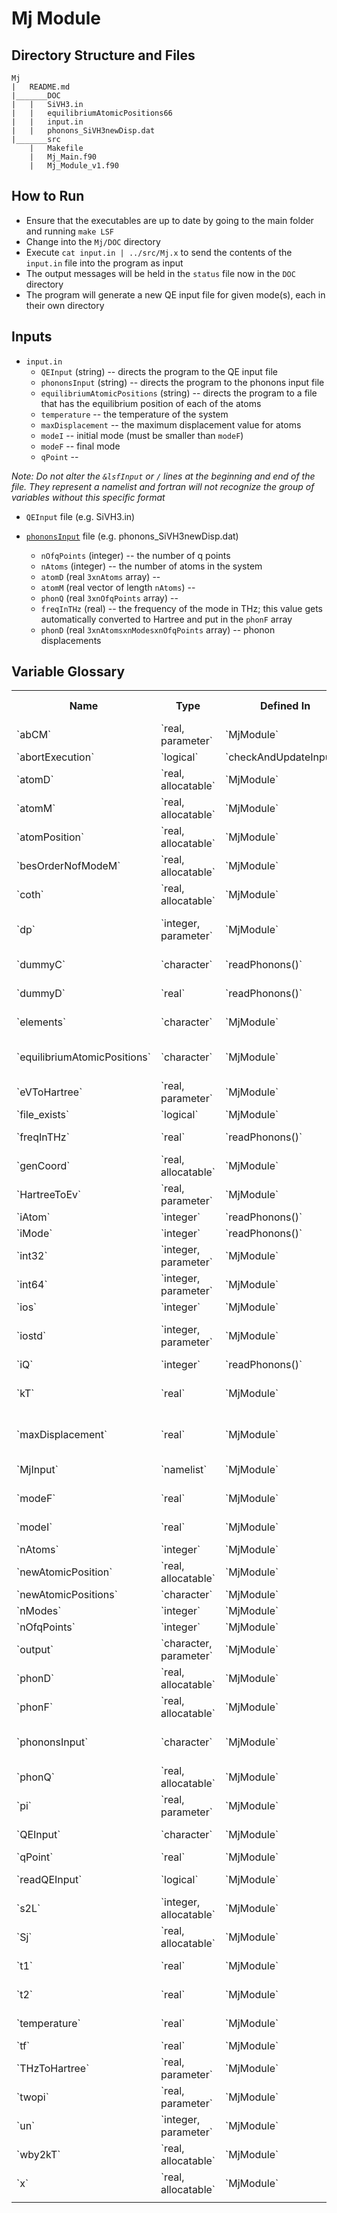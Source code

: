 # Mj Module
## Directory Structure and Files
```
Mj
|	README.md
|_______DOC
|	|	SiVH3.in
|	|	equilibriumAtomicPositions66
|	|	input.in
|	|	phonons_SiVH3newDisp.dat
|_______src
	|	Makefile
	|	Mj_Main.f90
	|	Mj_Module_v1.f90
```

## How to Run
* Ensure that the executables are up to date by going to the main folder and running `make LSF`
* Change into the `Mj/DOC` directory
* Execute `cat input.in | ../src/Mj.x` to send the contents of the `input.in` file into the program as input
* The output messages will be held in the `status` file now in the `DOC` directory
* The program will generate a new QE input file for given mode(s), each in their own directory

## Inputs
* `input.in`
	* `QEInput` (string) -- directs the program to the QE input file
	* `phononsInput` (string) -- directs the program to the phonons input file
	* `equilibriumAtomicPositions` (string) -- directs the program to a file that has the equilibrium position of each of the atoms
	* `temperature` -- the temperature of the system
	* `maxDisplacement` -- the maximum displacement value for atoms 
	* `modeI` -- initial mode (must be smaller than `modeF`)
	* `modeF` -- final mode
	* `qPoint` -- 
	
_Note: Do not alter the `&lsfInput` or `/` lines at the beginning and end of the file. They represent a namelist and fortran will not recognize the group of variables without this specific format_

* `QEInput` file (e.g. SiVH3.in)

* [`phononsInput`](https://github.com/laurarnichols/carrierCrossSections/blob/master/Mj/DOC/phononsInput.md) file (e.g. phonons_SiVH3newDisp.dat)
	* `nOfqPoints` (integer) -- the number of q points
	* `nAtoms` (integer) -- the number of atoms in the system
	* `atomD` (real `3xnAtoms` array) -- 
	* `atomM` (real vector of length `nAtoms`) -- 
	* `phonQ` (real `3xnOfqPoints` array) -- 
	* `freqInTHz` (real) -- the frequency of the mode in THz; this value gets automatically converted to Hartree and put in the `phonF` array
	* `phonD` (real `3xnAtomsxnModesxnOfqPoints` array) -- phonon displacements

## Variable Glossary

<table>
	<tr>
		<th>Name</th>
		<th>Type</th>
		<th>Defined In</th>
		<th>Allocated In</th>
		<th>Deallocated In</th>
		<th>Used In</th>
		<th>Meaning</th>
	</tr>
	<tr>
		<td>`abCM`</td>
		<td>`real, parameter`</td>
		<td>`MjModule`</td>
		<td>N/A</td>
		<td>N/A</td>
		<td></td>
		<td></td>
		<td></td>
	</tr>
	<tr>
		<td>`abortExecution`</td>
		<td>`logical`</td>
		<td>`checkAndUpdateInput()`</td>
		<td>N/A</td>
		<td>N/A</td>
		<td></td>
		<td>`checkAndUpdateInput()`</td>
	</tr>
	<tr>
		<td>`atomD`</td>
		<td>`real, allocatable`</td>
		<td>`MjModule`</td>
		<td>`readPhonons()`</td>
		<td></td>
		<td>`readPhonons()`</td>
		<td></td>
	</tr>
	<tr>
		<td>`atomM`</td>
		<td>`real, allocatable`</td>
		<td>`MjModule`</td>
		<td>`readPhonons()`</td>
		<td></td>
		<td>`readPhonons()`</td>
		<td></td>
	</tr>
	<tr>
		<td>`atomPosition`</td>
		<td>`real, allocatable`</td>
		<td>`MjModule`</td>
		<td></td>
		<td></td>
		<td></td>
		<td></td>
	</tr>
	<tr>
		<td>`besOrderNofModeM`</td>
		<td>`real, allocatable`</td>
		<td>`MjModule`</td>
		<td></td>
		<td></td>
		<td></td>
		<td></td>
	</tr>
	<tr>
		<td>`coth`</td>
		<td>`real, allocatable`</td>
		<td>`MjModule`</td>
		<td></td>
		<td></td>
		<td></td>
		<td></td>
	</tr>
	<tr>
		<td>`dp`</td>
		<td>`integer, parameter`</td>
		<td>`MjModule`</td>
		<td>N/A</td>
		<td>N/A</td>
		<td></td>
		<td>Used to set the real numbers to double precision</td>
	</tr>
	<tr>
		<td>`dummyC`</td>
		<td>`character`</td>
		<td>`readPhonons()`</td>
		<td>N/A</td>
		<td>N/A</td>
		<td>`readPhonons()`</td>
		<td>Dummy variable for trash from input file</td>
	</tr>
	<tr>
		<td>`dummyD`</td>
		<td>`real`</td>
		<td>`readPhonons()`</td>
		<td>N/A</td>
		<td>N/A</td>
		<td>`readPhonons()`</td>
		<td>Dummy variable for trash from input file</td>
	</tr>
	<tr>
		<td>`elements`</td>
		<td>`character`</td>
		<td>`MjModule`</td>
		<td></td>
		<td></td>
		<td></td>
		<td>Array to hold element names</td>
	</tr>
	<tr>
		<td>`equilibriumAtomicPositions`</td>
		<td>`character`</td>
		<td>`MjModule`</td>
		<td>N/A</td>
		<td>N/A</td>
		<td>
			`initialize()`<br/>
			`checkAndUpdateInput()`
		</td>
		<td>The name of the file that has the equilibrium atomic positions</td>
	</tr>
	<tr>
		<td>`eVToHartree`</td>
		<td>`real, parameter`</td>
		<td>`MjModule`</td>
		<td>N/A</td>
		<td>N/A</td>
		<td></td>
		<td>Conversion factor from eV to Hartree</td>
	</tr>
	<tr>
		<td>`file_exists`</td>
		<td>`logical`</td>
		<td>`MjModule`</td>
		<td>N/A</td>
		<td>N/A</td>
		<td>`readInputs()`</td>
		<td>Indicate if a file exists</td>
	</tr>
	<tr>
		<td>`freqInTHz`</td>
		<td>`real`</td>
		<td>`readPhonons()`</td>
		<td>N/A</td>
		<td>N/A</td>
		<td>`readPhonons()`</td>
		<td>The phonon frequency in THz</td>
	</tr>
	<tr>
		<td>`genCoord`</td>
		<td>`real, allocatable`</td>
		<td>`MjModule`</td>
		<td></td>
		<td></td>
		<td></td>
		<td></td>
	</tr>
	<tr>
		<td>`HartreeToEv`</td>
		<td>`real, parameter`</td>
		<td>`MjModule`</td>
		<td>N/A</td>
		<td>N/A</td>
		<td></td>
		<td>Conversion factor from Hartree to eV</td>
	</tr>
	<tr>
		<td>`iAtom`</td>
		<td>`integer`</td>
		<td>`readPhonons()`</td>
		<td>N/A</td>
		<td>N/A</td>
		<td>`readPhonons()`</td>
		<td>Integer used for loop</td>
	</tr>
	<tr>
		<td>`iMode`</td>
		<td>`integer`</td>
		<td>`readPhonons()`</td>
		<td>N/A</td>
		<td>N/A</td>
		<td>`readPhonons()`</td>
		<td>Integer used for loop</td>
	</tr>
	<tr>
		<td>`int32`</td>
		<td>`integer, parameter`</td>
		<td>`MjModule`</td>
		<td>N/A</td>
		<td>N/A</td>
		<td></td>
		<td>To set the kind of integers</td>
	</tr>
	<tr>
		<td>`int64`</td>
		<td>`integer, parameter`</td>
		<td>`MjModule`</td>
		<td>N/A</td>
		<td>N/A</td>
		<td></td>
		<td>To set the kind of integers</td>
	</tr>
	<tr>
		<td>`ios`</td>
		<td>`integer`</td>
		<td>`MjModule`</td>
		<td>N/A</td>
		<td>N/A</td>
		<td></td>
		<td></td>
	</tr>
	<tr>
		<td>`iostd`</td>
		<td>`integer, parameter`</td>
		<td>`MjModule`</td>
		<td>N/A</td>
		<td>N/A</td>
		<td>
			`readInputs()`<br/>
			`checkAndUpdateInput()`<br/>
			`readPhonons()`
		</td>
		<td>The unit of the output file</td>
	</tr>
	<tr>
		<td>`iQ`</td>
		<td>`integer`</td>
		<td>`readPhonons()`</td>
		<td>N/A</td>
		<td>N/A</td>
		<td>`readPhonons()`</td>
		<td>Integer used for loop</td>
	</tr>
	<tr>
		<td>`kT`</td>
		<td>`real`</td>
		<td>`MjModule`</td>
		<td>N/A</td>
		<td>N/A</td>
		<td>`checkAndUpdateInput()`</td>
		<td>Boltzmann constant time T then converted to Hartree</td>
	</tr>
	<tr>
		<td>`maxDisplacement`</td>
		<td>`real`</td>
		<td>`MjModule`</td>
		<td>N/A</td>
		<td>N/A</td>
		<td>
			`initialize()`<br/>
			`checkAndUpdateInput()`
		</td>
		<td>Max atomic displacement in each direction</td>
	</tr>
	<tr>
		<td>`MjInput`</td>
		<td>`namelist`</td>
		<td>`MjModule`</td>
		<td>N/A</td>
		<td>N/A</td>
		<td>`readInputs()`</td>
		<td>Grouping of several variables for input</td>
	</tr>
	<tr>
		<td>`modeF`</td>
		<td>`real`</td>
		<td>`MjModule`</td>
		<td>N/A</td>
		<td>N/A</td>
		<td>
			`initialize()`<br/>
			`checkAndUpdateInput()`
		</td>
		<td></td>
	</tr>
	<tr>
		<td>`modeI`</td>
		<td>`real`</td>
		<td>`MjModule`</td>
		<td>N/A</td>
		<td>N/A</td>
		<td>
			`initialize()`<br/>
			`checkAndUpdateInput()`
		</td>
		<td></td>
	</tr>
	<tr>
		<td>`nAtoms`</td>
		<td>`integer`</td>
		<td>`MjModule`</td>
		<td>N/A</td>
		<td>N/A</td>
		<td>`readPhonons()`</td>
		<td>The number of atoms</td>
	</tr>
	<tr>
		<td>`newAtomicPosition`</td>
		<td>`real, allocatable`</td>
		<td>`MjModule`</td>
		<td></td>
		<td></td>
		<td></td>
		<td></td>
	</tr>
	<tr>
		<td>`newAtomicPositions`</td>
		<td>`character`</td>
		<td>`MjModule`</td>
		<td>N/A</td>
		<td>N/A</td>
		<td></td>
		<td></td>
	</tr>
	<tr>
		<td>`nModes`</td>
		<td>`integer`</td>
		<td>`MjModule`</td>
		<td>N/A</td>
		<td>N/A</td>
		<td>`readPhonons()`</td>
		<td>The number of modes</td>
	</tr>
	<tr>
		<td>`nOfqPoints`</td>
		<td>`integer`</td>
		<td>`MjModule`</td>
		<td>N/A</td>
		<td>N/A</td>
		<td>`readPhonons()`</td>
		<td>The number of q points</td>
	</tr>
	<tr>
		<td>`output`</td>
		<td>`character, parameter`</td>
		<td>`MjModule`</td>
		<td>N/A</td>
		<td>N/A</td>
		<td>`readInputs()`</td>
		<td>The name of the output file</td>
	</tr>
	<tr>
		<td>`phonD`</td>
		<td>`real, allocatable`</td>
		<td>`MjModule`</td>
		<td>`readPhonons()`</td>
		<td></td>
		<td>`readPhonons()`</td>
		<td>Phonon displacements</td>
	</tr>
	<tr>
		<td>`phonF`</td>
		<td>`real, allocatable`</td>
		<td>`MjModule`</td>
		<td>`readPhonons()`</td>
		<td></td>
		<td>`readPhonons()`</td>
		<td>Phonon frequencies</td>
	</tr>
	<tr>
		<td>`phononsInput`</td>
		<td>`character`</td>
		<td>`MjModule`</td>
		<td>N/A</td>
		<td>N/A</td>
		<td>
			`initialize()`<br/>
			`checkAndUpdateInput()`<br/>
			`readPhonons()`
		</td>
		<td>The name of the phonons input file</td>
	</tr>
	<tr>
		<td>`phonQ`</td>
		<td>`real, allocatable`</td>
		<td>`MjModule`</td>
		<td>`readPhonons()`</td>
		<td></td>
		<td></td>
		<td>`readPhonons()`</td>
	</tr>
	<tr>
		<td>`pi`</td>
		<td>`real, parameter`</td>
		<td>`MjModule`</td>
		<td>N/A</td>
		<td>N/A</td>
		<td></td>
		<td>The value of pi</td>
	</tr>
	<tr>
		<td>`QEInput`</td>
		<td>`character`</td>
		<td>`MjModule`</td>
		<td>N/A</td>
		<td>N/A</td>
		<td>
			`initialize()`<br/>
			`checkAndUpdateInput()`
		</td>
		<td>The name of the QE input file</td>
	</tr>
	<tr>
		<td>`qPoint`</td>
		<td>`real`</td>
		<td>`MjModule`</td>
		<td>N/A</td>
		<td>N/A</td>
		<td></td>
		<td></td>
	</tr>
	<tr>
		<td>`readQEInput`</td>
		<td>`logical`</td>
		<td>`MjModule`</td>
		<td>N/A</td>
		<td>N/A</td>
		<td>`checkAndUpdateInput()`</td>
		<td>Whether or not QEInput was read</td>
	</tr>
	<tr>
		<td>`s2L`</td>
		<td>`integer, allocatable`</td>
		<td>`MjModule`</td>
		<td></td>
		<td></td>
		<td></td>
		<td></td>
	</tr>
	<tr>
		<td>`Sj`</td>
		<td>`real, allocatable`</td>
		<td>`MjModule`</td>
		<td></td>
		<td></td>
		<td></td>
		<td></td>
	</tr>
	<tr>
		<td>`t1`</td>
		<td>`real`</td>
		<td>`MjModule`</td>
		<td>N/A</td>
		<td>N/A</td>
		<td></td>
		<td>Start time within subprocess</td>
	</tr>
	<tr>
		<td>`t2`</td>
		<td>`real`</td>
		<td>`MjModule`</td>
		<td>N/A</td>
		<td>N/A</td>
		<td></td>
		<td>End time within subprocess</td>
	</tr>
	<tr>
		<td>`temperature`</td>
		<td>`real`</td>
		<td>`MjModule`</td>
		<td>N/A</td>
		<td>N/A</td>
		<td>
			`initialize()`<br/>
			`checkAndUpdateInput()`
		</td>
		<td>Temperature of the system</td>
	</tr>
	<tr>
		<td>`tf`</td>
		<td>`real`</td>
		<td>`MjModule`</td>
		<td>N/A</td>
		<td>N/A</td>
		<td></td>
		<td>End time</td>
	</tr>
	<tr>
		<td>`THzToHartree`</td>
		<td>`real, parameter`</td>
		<td>`MjModule`</td>
		<td>N/A</td>
		<td>N/A</td>
		<td>`readPhonons()`</td>
		<td>Conversion factor from THz to Hartree</td>
	</tr>
	<tr>
		<td>`twopi`</td>
		<td>`real, parameter`</td>
		<td>`MjModule`</td>
		<td>N/A</td>
		<td>N/A</td>
		<td></td>
		<td>2 times pi</td>
	</tr>
	<tr>
		<td>`un`</td>
		<td>`integer, parameter`</td>
		<td>`MjModule`</td>
		<td>N/A</td>
		<td>N/A</td>
		<td></td>
		<td></td>
	</tr>
	<tr>
		<td>`wby2kT`</td>
		<td>`real, allocatable`</td>
		<td>`MjModule`</td>
		<td></td>
		<td></td>
		<td></td>
		<td></td>
	</tr>
	<tr>
		<td>`x`</td>
		<td>`real, allocatable`</td>
		<td>`MjModule`</td>
		<td></td>
		<td></td>
		<td></td>
		<td></td>
	</tr>
	<tr>
		<td></td>
		<td></td>
		<td></td>
		<td></td>
		<td></td>
		<td></td>
		<td></td>
	</tr>
</table>
